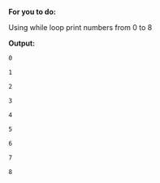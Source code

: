 **For you to do:**

Using while loop print numbers from 0 to 8

**Output:**

```
0
```

```
1
```

```
2
```

```
3
```

```
4
```

```
5
```

```
6
```

```
7
```

```
8
```